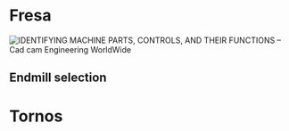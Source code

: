 
# Fresa

![IDENTIFYING MACHINE PARTS, CONTROLS, AND THEIR FUNCTIONS – Cad cam  Engineering WorldWide](https://cadcamengineering.net/wp-content/uploads/2015/02/IDENTIFYING-MACHINE-PARTS-J-3.jpg)
## Endmill selection




# Tornos
<!--stackedit_data:
eyJoaXN0b3J5IjpbOTYxMDg2Mjc1LDU4Nzg5OTQ2MV19
-->